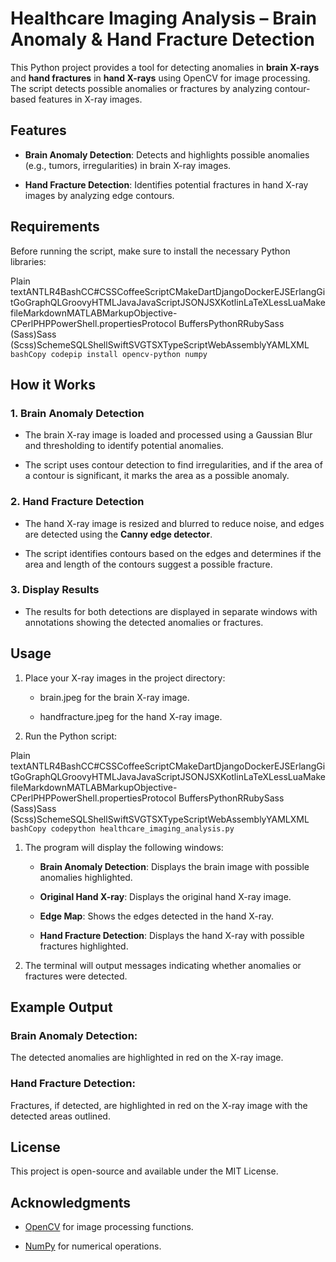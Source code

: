 Healthcare Imaging Analysis – Brain Anomaly & Hand Fracture Detection
=====================================================================

This Python project provides a tool for detecting anomalies in **brain X-rays** and **hand fractures** in **hand X-rays** using OpenCV for image processing. The script detects possible anomalies or fractures by analyzing contour-based features in X-ray images.

Features
--------

*   **Brain Anomaly Detection**: Detects and highlights possible anomalies (e.g., tumors, irregularities) in brain X-ray images.
    
*   **Hand Fracture Detection**: Identifies potential fractures in hand X-ray images by analyzing edge contours.
    

Requirements
------------

Before running the script, make sure to install the necessary Python libraries:

Plain textANTLR4BashCC#CSSCoffeeScriptCMakeDartDjangoDockerEJSErlangGitGoGraphQLGroovyHTMLJavaJavaScriptJSONJSXKotlinLaTeXLessLuaMakefileMarkdownMATLABMarkupObjective-CPerlPHPPowerShell.propertiesProtocol BuffersPythonRRubySass (Sass)Sass (Scss)SchemeSQLShellSwiftSVGTSXTypeScriptWebAssemblyYAMLXML`   bashCopy codepip install opencv-python numpy   `

How it Works
------------

### 1\. **Brain Anomaly Detection**

*   The brain X-ray image is loaded and processed using a Gaussian Blur and thresholding to identify potential anomalies.
    
*   The script uses contour detection to find irregularities, and if the area of a contour is significant, it marks the area as a possible anomaly.
    

### 2\. **Hand Fracture Detection**

*   The hand X-ray image is resized and blurred to reduce noise, and edges are detected using the **Canny edge detector**.
    
*   The script identifies contours based on the edges and determines if the area and length of the contours suggest a possible fracture.
    

### 3\. **Display Results**

*   The results for both detections are displayed in separate windows with annotations showing the detected anomalies or fractures.
    

Usage
-----

1.  Place your X-ray images in the project directory:
    
    *   brain.jpeg for the brain X-ray image.
        
    *   handfracture.jpeg for the hand X-ray image.
        
2.  Run the Python script:
    

Plain textANTLR4BashCC#CSSCoffeeScriptCMakeDartDjangoDockerEJSErlangGitGoGraphQLGroovyHTMLJavaJavaScriptJSONJSXKotlinLaTeXLessLuaMakefileMarkdownMATLABMarkupObjective-CPerlPHPPowerShell.propertiesProtocol BuffersPythonRRubySass (Sass)Sass (Scss)SchemeSQLShellSwiftSVGTSXTypeScriptWebAssemblyYAMLXML`   bashCopy codepython healthcare_imaging_analysis.py   `

1.  The program will display the following windows:
    
    *   **Brain Anomaly Detection**: Displays the brain image with possible anomalies highlighted.
        
    *   **Original Hand X-ray**: Displays the original hand X-ray image.
        
    *   **Edge Map**: Shows the edges detected in the hand X-ray.
        
    *   **Hand Fracture Detection**: Displays the hand X-ray with possible fractures highlighted.
        
2.  The terminal will output messages indicating whether anomalies or fractures were detected.
    

Example Output
--------------

### Brain Anomaly Detection:

The detected anomalies are highlighted in red on the X-ray image.

### Hand Fracture Detection:

Fractures, if detected, are highlighted in red on the X-ray image with the detected areas outlined.

License
-------

This project is open-source and available under the MIT License.

Acknowledgments
---------------

*   [OpenCV](https://opencv.org/) for image processing functions.
    
*   [NumPy](https://numpy.org/) for numerical operations.
